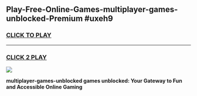 
## Play-Free-Online-Games-multiplayer-games-unblocked-Premium #uxeh9
<h3>
<a href="https://premium.freeplayer.one?title=multiplayer-games-unblocked&ref=8M">CLICK TO PLAY</a></h3>
<hr>

<h3>
<a href="https://premium.freeplayer.one?title=multiplayer-games-unblocked&ref=8M">CLICK 2 PLAY</a>
  
</h3>

<a href="https://premium.freeplayer.one?title=multiplayer-games-unblocked&ref=8M"><img src="https://clearcache.store/games.png"></a>


**multiplayer-games-unblocked games unblocked: Your Gateway to Fun and Accessible Online Gaming**
